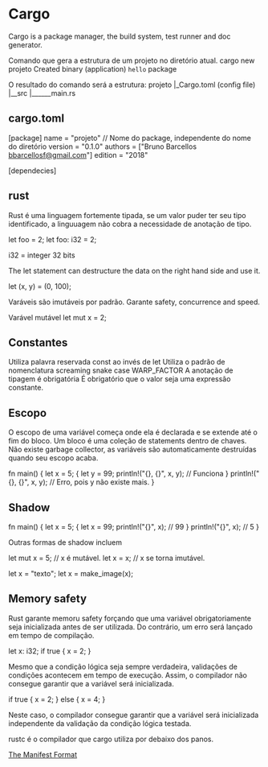 # Cargo

Cargo is a package manager, the build system, test runner and doc generator.

Comando que gera a estrutura de um projeto no diretório atual.
cargo new projeto
    Created binary (application) `hello` package

O resultado do comando será a estrutura:
projeto
|_Cargo.toml (config file)
|__src
|______main.rs

## cargo.toml

[package]
name = "projeto" // Nome do package, independente do nome do diretório
version = "0.1.0"
authors = ["Bruno Barcellos <bbarcellosf@gmail.com>"]
edition = "2018"

[dependecies]

## rust

Rust é uma linguagem fortemente tipada, se um valor puder ter seu tipo identificado, a linguuagem não cobra a necessidade de anotação de tipo.

let foo = 2;
let foo: i32 = 2;

i32 = integer 32 bits

The let statement can destructure the data on the right hand side and use it.

let (x, y) = (0, 100);

Varáveis são imutáveis por padrão. Garante safety, concurrence and speed.

Varável mutável
let mut x = 2;

## Constantes

Utiliza palavra reservada const ao invés de let
Utiliza o padrão de nomenclatura screaming snake case WARP_FACTOR
A anotação de tipagem é obrigatória
É obrigatório que o valor seja uma expressão constante.

## Escopo

O escopo de uma variável começa onde ela é declarada e se extende até o fim do bloco. Um bloco é uma coleção de statements dentro de chaves. Não existe garbage collector, as variáveis são automaticamente destruídas quando seu escopo acaba.

fn main() {
    let x = 5;
    {
        let y = 99;
        println!("{}, {}", x, y); // Funciona
    }
    println!("{}, {}", x, y); // Erro, pois y não existe mais.
}

## Shadow

fn main() {
    let x = 5;
    {
        let x = 99;
        println!("{}", x); // 99
    }
    println!("{}", x); // 5
}

Outras formas de shadow incluem

let mut x = 5; // x é mutável.
let x = x; // x se torna imutável.

let x = "texto";
let x = make_image(x);

## Memory safety

Rust garante memoru safety forçando que uma variável obrigatoriamente seja inicializada antes de ser utilizada. Do contrário, um erro será lançado em tempo de compilação.

let x: i32;
if true {
    x = 2;
}

Mesmo que a condição lógica seja sempre verdadeira, validações de condições acontecem em tempo de execução. Assim, o compilador não consegue garantir que a variável será inicializada.

if true {
    x = 2;
} else {
    x = 4;
}

Neste caso, o compilador consegue garantir que a variável será inicializada independente da validação da condição lógica testada.

rustc é o compilador que cargo utiliza por debaixo dos panos.

[The Manifest Format](https://doc.rust-lang.org/cargo/reference/manifest.html)
